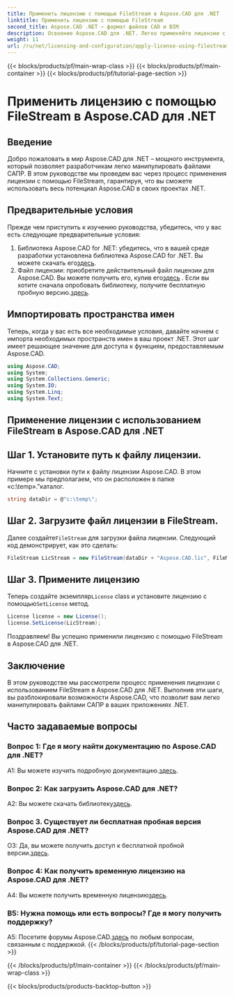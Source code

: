 ```yaml
---
title: Применить лицензию с помощью FileStream в Aspose.CAD для .NET
linktitle: Применить лицензию с помощью FileStream
second_title: Aspose.CAD .NET — формат файлов CAD и BIM
description: Освоение Aspose.CAD для .NET. Легко применяйте лицензии с помощью FileStream. Изучите пошаговое руководство и раскройте потенциал. Скачать сейчас!
weight: 11
url: /ru/net/licensing-and-configuration/apply-license-using-filestream/
---
```


{{< blocks/products/pf/main-wrap-class >}}
{{< blocks/products/pf/main-container >}}
{{< blocks/products/pf/tutorial-page-section >}}

# Применить лицензию с помощью FileStream в Aspose.CAD для .NET

## Введение

Добро пожаловать в мир Aspose.CAD для .NET – мощного инструмента, который позволяет разработчикам легко манипулировать файлами САПР. В этом руководстве мы проведем вас через процесс применения лицензии с помощью FileStream, гарантируя, что вы сможете использовать весь потенциал Aspose.CAD в своих проектах .NET.

## Предварительные условия

Прежде чем приступить к изучению руководства, убедитесь, что у вас есть следующие предварительные условия:
1.  Библиотека Aspose.CAD for .NET: убедитесь, что в вашей среде разработки установлена библиотека Aspose.CAD for .NET. Вы можете скачать его[здесь](https://releases.aspose.com/cad/net/).
2.  Файл лицензии: приобретите действительный файл лицензии для Aspose.CAD. Вы можете получить его, купив его[здесь](https://purchase.aspose.com/buy) . Если вы хотите сначала опробовать библиотеку, получите бесплатную пробную версию.[здесь](https://releases.aspose.com/).

## Импортировать пространства имен

Теперь, когда у вас есть все необходимые условия, давайте начнем с импорта необходимых пространств имен в ваш проект .NET. Этот шаг имеет решающее значение для доступа к функциям, предоставляемым Aspose.CAD.
```csharp
using Aspose.CAD;
using System;
using System.Collections.Generic;
using System.IO;
using System.Linq;
using System.Text;
```

## Применение лицензии с использованием FileStream в Aspose.CAD для .NET

## Шаг 1. Установите путь к файлу лицензии.

Начните с установки пути к файлу лицензии Aspose.CAD. В этом примере мы предполагаем, что он расположен в папке «c:\temp».\"каталог.
```csharp
string dataDir = @"c:\temp\";
```

## Шаг 2. Загрузите файл лицензии в FileStream.

 Далее создайте`FileStream` для загрузки файла лицензии. Следующий код демонстрирует, как это сделать:
```csharp
FileStream LicStream = new FileStream(dataDir + "Aspose.CAD.lic", FileMode.Open);
```

## Шаг 3. Примените лицензию

 Теперь создайте экземпляр`License` class и установите лицензию с помощью`SetLicense` метод.
```csharp
License license = new License();
license.SetLicense(LicStream);
```

Поздравляем! Вы успешно применили лицензию с помощью FileStream в Aspose.CAD для .NET.

## Заключение

В этом руководстве мы рассмотрели процесс применения лицензии с использованием FileStream в Aspose.CAD для .NET. Выполнив эти шаги, вы разблокировали возможности Aspose.CAD, что позволит вам легко манипулировать файлами САПР в ваших приложениях .NET.

## Часто задаваемые вопросы

### Вопрос 1: Где я могу найти документацию по Aspose.CAD для .NET?

 A1: Вы можете изучить подробную документацию.[здесь](https://reference.aspose.com/cad/net/).

### Вопрос 2: Как загрузить Aspose.CAD для .NET?

 A2: Вы можете скачать библиотеку[здесь](https://releases.aspose.com/cad/net/).

### Вопрос 3. Существует ли бесплатная пробная версия Aspose.CAD для .NET?

 О3: Да, вы можете получить доступ к бесплатной пробной версии.[здесь](https://releases.aspose.com/).

### Вопрос 4: Как получить временную лицензию на Aspose.CAD для .NET?

 A4: Вы можете получить временную лицензию[здесь](https://purchase.aspose.com/temporary-license/).

### В5: Нужна помощь или есть вопросы? Где я могу получить поддержку?

 A5: Посетите форумы Aspose.CAD.[здесь](https://forum.aspose.com/c/cad/19) по любым вопросам, связанным с поддержкой.
{{< /blocks/products/pf/tutorial-page-section >}}

{{< /blocks/products/pf/main-container >}}
{{< /blocks/products/pf/main-wrap-class >}}

{{< blocks/products/products-backtop-button >}}
